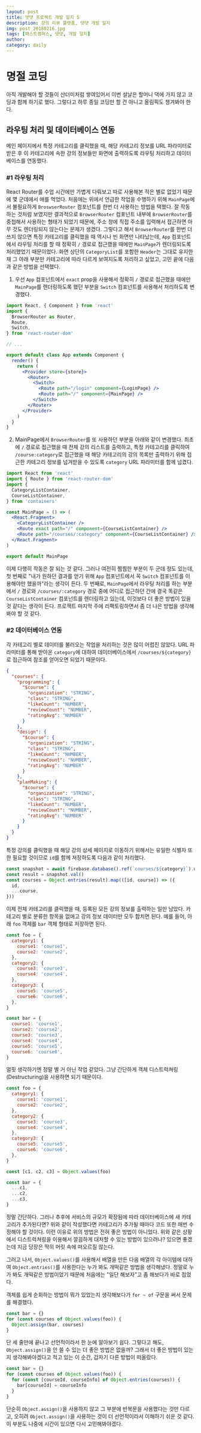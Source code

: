 ```yaml
---
layout: post
title: 댓댓 프로젝트 개발 일지 5
description: 강의 리뷰 플랫폼, 댓댓 개발 일지
img: post_20180216.jpg
tags: [패스트캠퍼스, 댓댓, 개발 일지]
author:
category: daily
---
```

# 명절 코딩

아직 개발해야 할 것들이 산더미처럼 쌓여있어서 이번 설날은 할머니 댁에 가지 않고 코딩과 함께 하기로 했다. 그렇다고 하루 종일 코딩만 할 건 아니고 올림픽도 챙겨봐야 한다.

## 라우팅 처리 및 데이터베이스 연동

메인 페이지에서 특정 카테고리를 클릭했을 때, 해당 카테고리 정보를 URL 파라미터로 받은 후 이 카테고리에 속한 강의 정보들만 화면에 출력하도록 라우팅 처리하고 데이터베이스를 연동했다.

### #1 라우팅 처리

React Router를 수업 시간에만 가볍게 다뤄보고 따로 사용해본 적은 별로 없었기 때문에 몇 군데에서 애를 먹었다. 처음에는 위에서 언급한 작업을 수행하기 위해 `MainPage`에서 불필요하게 `BroswserRouter` 컴포넌트를 한번 더 사용하는 방법을 택했다. 잘 작동하는 것처럼 보였지만 결과적으로 `BrowserRouter` 컴포넌트 내부에 `BrowserRouter`를 중첩해서 사용하는 형태가 되었기 때문에, 주소 창에 직접 주소를 입력해서 접근하면 아무 것도 렌더링되지 않는다는 문제가 생겼다. 그렇다고 해서 `BrowserRouter`를 한번 더 쓰지 않으면 특정 카테고리를 클릭했을 때 역시나 빈 화면만 나타났는데, `App` 컴포넌트에서 라우팅 처리를 할 때 정확히 `/` 경로로 접근했을 때에만 `MainPage`가 렌더링되도록 처리했었기 때문이었다. 화면 상단의 `CategoryList`를 포함한 `Header`는 그대로 유지한 채 그 아래 부분만 카테고리에 따라 다르게 보여지도록 처리하고 싶었고, 고민 끝에 다음과 같은 방법을 선택했다.

1. 우선 `App` 컴포넌트에서 `exact` prop을 사용해서 정확히 `/` 경로로 접근했을 때에만 `MainPage`를 렌더링하도록 했던 부분을 `Switch` 컴포넌트를 사용해서 처리하도록 변경했다.

```jsx
import React, { Component } from 'react'
import {
  BrowserRouter as Router,
  Route,
  Switch,
} from 'react-router-dom'

// ...

export default class App extends Component {
  render() {
    return (
      <Provider store={store}>
        <Router>
          <Switch>
            <Route path="/login" component={LoginPage} />
            <Route path="/" component={MainPage} />
          </Switch>
        </Router>
      </Provider>
    )
  }
}
```

2. MainPage에서 `BrowserRouter`를 또 사용하던 부분을 아래와 같이 변경했다. 최초에 `/` 경로로 접근했을 때 전체 강의 리스트를 출력하고, 특정 카테고리를 클릭하여 `/course:category`로 접근했을 때 해당 카테고리의 강의 목록만 출력하기 위해 접근한 카테고리 정보를 넘겨받을 수 있도록 `category` URL 파라미터를 함께 넘겼다.

```jsx
import React from 'react'
import { Route } from 'react-router-dom'
import {
  CategoryListContainer,
  CourseListContainer,
} from 'containers'

const MainPage = () => (
  <React.Fragment>
    <CategoryListContainer />
    <Route exact path="/" component={CourseListContainer} />
    <Route path="/courses/:category" component={CourseListContainer} />
  </React.Fragment>
)

export default MainPage
```

이제 다행히 작동은 잘 되는 것 같다. 그러나 여전히 찜찜한 부분이 두 군데 정도 있는데, 첫 번째로 "내가 원하던 결과를 얻기 위해 `App` 컴포넌트에서 꼭 `Switch` 컴포넌트를 이용해야만 했을까"라는 생각이 든다. 두 번째로, `MainPage`에서 라우팅 처리를 하는 부분에서 `/` 경로와 `/courses/:category` 경로 중에 어디로 접근하던 간에 결국 똑같은 `CourseListContainer` 컴포넌트를 렌더링하고 있는데, 이것보다 더 좋은 방법이 있을 것 같다는 생각이 든다. 프로젝트 마지막 주에 리팩토링하면서 좀 더 나은 방법을 생각해봐야 할 것 같다.

### #2 데이터베이스 연동

각 카테고리 별로 데이터를 불러오는 작업을 처리하는 것은 많이 어렵진 않았다. URL 파라미터를 통해 받아온 `category`에 대하여 데이터베이스에서 `/courses/${category}`로 접근하여 참조를 얻어오면 되었기 때문이다.

```json
{
  "courses": {
    "programming": {
      "$course": {
        "organization": "STRING",
        "class": "STRING",
        "likeCount": "NUMBER",
        "reviewCount": "NUMBER",
        "ratingAvg": "NUMBER"
      }
    },
    "design": {
      "$course": {
        "organization": "STRING",
        "class": "STRING",
        "likeCount": "NUMBER",
        "reviewCount": "NUMBER",
        "ratingAvg": "NUMBER"
      }
    },
    "planMaking": {
      "$course": {
        "organization": "STRING",
        "class": "STRING",
        "likeCount": "NUMBER",
        "reviewCount": "NUMBER",
        "ratingAvg": "NUMBER"
      }
    }
  }
}
```

특정 강의를 클릭했을 때 해당 강의 상세 페이지로 이동하기 위해서는 유일한 식별자 또한 필요할 것이므로 `id`를 함께 저장하도록 다음과 같이 처리했다.

```javascript
const snapshot = await firebase.database().ref(`courses/${category}`).once('value')
const result = snapshot.val()
const courses = Object.entries(result).map(([id, course]) => ({
  id,
  ...course,
}))
```

이제 전체 카테고리를 클릭했을 때, 등록된 모든 강의 정보를 출력하는 일만 남았다. 카테고리 별로 분류한 항목을 없애고 강의 정보 데이터만 모두 합치면 된다. 예를 들어, 아래 `foo` 객체를 `bar` 객체 형태로 저장하면 된다.

```javascript
const foo = {
  category1: {
    course1: 'course1',
    course2: 'course2',
  },
  category2: {
    course3: 'course3',
    course4: 'course4',
  },
  category3: {
    course5: 'course5',
    course6: 'course6',
  },
}

const bar = {
  course1: 'course1',
  course2: 'course2',
  course3: 'course3',
  course4: 'course4',
  course5: 'course5',
  course6: 'course6',
}
```

얼핏 생각하기엔 정말 별 거 아닌 작업 같았다. 그냥 간단하게 객체 디스트럭쳐링(Destructuring)을 사용하면 되기 때문이다.

```javascript
const foo = {
  category1: {
    course1: 'course1',
    course2: 'course2',
  },
  category2: {
    course3: 'course3',
    course4: 'course4',
  },
  category3: {
    course5: 'course5',
    course6: 'course6',
  },
}

const [c1, c2, c3] = Object.values(foo)

const bar = {
  ...c1,
  ...c2,
  ...c3,
}
```

정말 간단하다. 그러나 추후에 서비스의 규모가 확장됨에 따라 데이터베이스에 새 카테고리가 추가된다면? 위와 같이 작성했다면 카테고리가 추가될 때마다 코드 또한 매번 수정해야 할 것이다. 이런 이유로 위의 방법은 전혀 좋은 방법이 아니었다. 위와 같은 상황에서 디스트럭쳐링을 이용해서 깔끔하게 대처할 수 있는 방법이 있으려나? 있으면 좋겠는데 지금 당장은 딱히 머릿 속에 떠오르질 않는다.

그러고 나서, `Object.values()`를 사용해서 배열을 만든 다음 배열의 각 아이템에 대하여 `Object.entries()`를 사용한다는 누가 봐도 개떡같은 방법을 생각해냈다. 정말로 누가 봐도 개떡같은 방법이었기 때문에 처음에는 "일단 해보자"고 좀 해보다가 바로 접었다.

객체를 쉽게 순회하는 방법이 뭐가 있었는지 생각해보다가 `for ~ of` 구문을 써서 문제를 해결했다.

```javascript
const bar = {}
for (const courses of Object.values(foo)) {
  Object.assign(bar, courses)
}
```

단 세 줄만에 끝나고 선언적이라서 한 눈에 알아보기 쉽다. 그렇다고 해도, `Object.assign()`을 안 쓸 수 있는 더 좋은 방법은 없을까? 그래서 더 좋은 방법이 있는지 생각해봐야겠다고 적고 있는 이 순간, 갑자기 다른 방법이 떠올랐다.

```javascript
const bar = {}
for (const courses of Object.values(foo)) {
  for (const [courseId, courseInfo] of Object.entries(courses)) {
    bar[courseId] = courseInfo
  }
}
```

단순히 `Object.assign()`을 사용하지 않고 그 부분에 반복문을 사용했다는 것만 다르고, 오히려 `Object.assign()`을 사용하는 것이 더 선언적이라서 이해하기 쉬운 것 같다. 이 부분도 나중에 시간이 있으면 다시 고민해봐야겠다.
